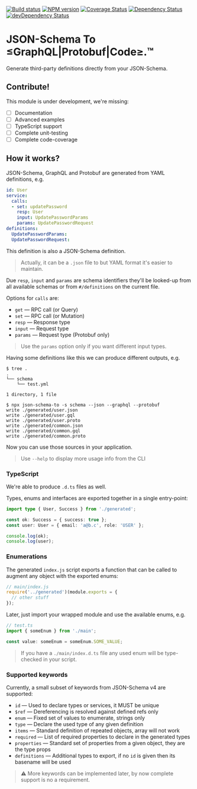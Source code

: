 [![Build status](https://github.com/json-schema-faker/json-schema-to/workflows/build/badge.svg)](https://github.com/json-schema-faker/json-schema-to/actions)
[![NPM version](https://badge.fury.io/js/json-schema-to.svg)](http://badge.fury.io/js/json-schema-to)
[![Coverage Status](https://codecov.io/github/json-schema-faker/json-schema-to/coverage.svg?branch=master)](https://codecov.io/github/json-schema-faker/json-schema-to?branch=master)
[![Dependency Status](https://david-dm.org/json-schema-faker/json-schema-to/status.svg)](https://david-dm.org/json-schema-faker/json-schema-to)
[![devDependency Status](https://david-dm.org/json-schema-faker/json-schema-to/dev-status.svg)](https://david-dm.org/json-schema-faker/json-schema-to#info=devDependencies)

# JSON-Schema To <br> ≤GraphQL|Protobuf|Code≥.™

Generate third-party definitions directly from your JSON-Schema.

## Contribute!

This module is under development, we're missing:

- [ ] Documentation
- [ ] Advanced examples
- [ ] TypeScript support
- [ ] Complete unit-testing
- [ ] Complete code-coverage

## How it works?

JSON-Schema, GraphQL and Protobuf are generated from YAML definitions, e.g.

```yaml
id: User
service:
  calls:
  - set: updatePassword
    resp: User
    input: UpdatePasswordParams
    params: UpdatePasswordRequest
definitions:
  UpdatePasswordParams:
  UpdatePasswordRequest:
```

This definition is also a JSON-Schema definition.

> Actually, it can be a `.json` file to but YAML format it's easier to maintain.

Due `resp`, `input` and `params` are schema identifiers they'll be looked-up from all available schemas or from `#/definitions`  on the current file.

Options for `calls` are:

- `get` &mdash; RPC call (or Query)
- `set` &mdash; RPC call (or Mutation)
- `resp` &mdash; Response type
- `input` &mdash; Request type
- `params` &mdash; Request type (Protobuf only)

> Use the `params` option only if you want different input types.

Having some definitions like this we can produce different outputs, e.g.

```
$ tree .
.
└── schema
    └── test.yml

1 directory, 1 file

$ npx json-schema-to -s schema --json --graphql --protobuf
write ./generated/user.json
write ./generated/user.gql
write ./generated/user.proto
write ./generated/common.json
write ./generated/common.gql
write ./generated/common.proto
```

Now you can use those sources in your application.

> Use `--help` to display more usage info from the CLI

### TypeScript

We're able to produce `.d.ts` files as well.

Types, enums and interfaces are exported together in a single entry-point:

```ts
import type { User, Success } from './generated';

const ok: Success = { success: true };
const user: User = { email: 'a@b.c', role: 'USER' };

console.log(ok);
console.log(user);
```

### Enumerations

The generated `index.js` script exports a function that can be called to augment any object with the exported enums:

```js
// main/index.js
require('../generated')(module.exports = {
  // other stuff
});
```

Later, just import your wrapped module and use the available enums, e.g.

```ts
// test.ts
import { someEnum } from './main';

const value: someEnum = someEnum.SOME_VALUE;
```

> If you have a `./main/index.d.ts` file any used enum will be type-checked in your script.

### Supported keywords

Currently, a small subset of keywords from JSON-Schema v4 are supported:

- `id` &mdash; Used to declare types or services, it MUST be unique
- `$ref` &mdash; Dereferencing is resolved against defined refs only
- `enum` &mdash; Fixed set of values to enumerate, strings only
- `type` &mdash; Declare the used type of any given definition
- `items` &mdash; Standard definition of repeated objects, array will not work
- `required` &mdash; List of required properties to declare in the generated types
- `properties` &mdash; Standard set of properties from a given object, they are the type props
- `definitions` &mdash; Additional types to export, if no `id` is given then its basename will be used

> ⚠ More keywords can be implemented later, by now complete support is no a requirement.
